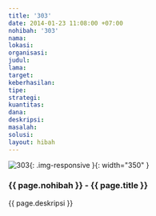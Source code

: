 ```yaml
---
title: '303'
date: 2014-01-23 11:08:00 +07:00
nohibah: '303'
nama:
lokasi:
organisasi:
judul:
lama:
target:
keberhasilan:
tipe:
strategi:
kuantitas:
dana:
deskripsi:
masalah:
solusi:
layout: hibah
---
```


![303](/static/img/hibahcms/303.png){: .img-responsive }{: width="350" }

### {{ page.nohibah }} - {{ page.title }}

{{ page.deskripsi }}
